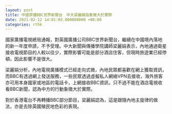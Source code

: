 ```yaml
---
layout: post
title: 中國禁播BBC世界新聞台　中大梁麗娟指象徵大於實際
date: 2021-02-12 14:01:03.000000000 +08:00
categories: rthk
---
```


國家廣播電視總局通報，對英國廣播公司BBC世界新聞台，繼續在中國境內落地的新一年度申請，不予受理。中大新聞與傳播學院講師梁麗娟表示，內地通過衛星接收電視節目的人較以往少，實際影響可能是部分酒店住客，但現時旅遊業已經停頓，因此影響不是很大。

梁麗娟分析，內地電視廣播模式已經走向式微，內地民眾都喜歡在網上獲取資訊，而BBC有透過網上發送服務，一些民眾透過虛擬私人網絡VPN去接收，海外旅客亦可用本身國家或地區的電話卡，上網接收BBC資訊，只不過不能在酒店電視收看BBC新聞，認為中方的行動象徵大於實際。

對於香港電台不再轉播BBC部分節目，梁麗娟認為，這是跟隨內地主旋律的做法，亦是去除英國殖民地色彩的表現。
